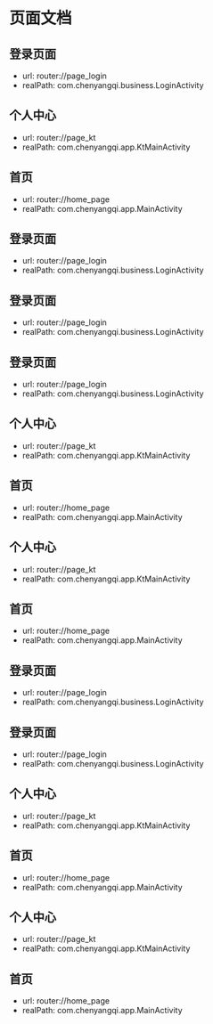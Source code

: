 # 页面文档

## 登录页面 
- url: router://page_login 
- realPath: com.chenyangqi.business.LoginActivity 

## 个人中心 
- url: router://page_kt 
- realPath: com.chenyangqi.app.KtMainActivity 

## 首页 
- url: router://home_page 
- realPath: com.chenyangqi.app.MainActivity 

## 登录页面 
- url: router://page_login 
- realPath: com.chenyangqi.business.LoginActivity 

## 登录页面 
- url: router://page_login 
- realPath: com.chenyangqi.business.LoginActivity 

## 登录页面 
- url: router://page_login 
- realPath: com.chenyangqi.business.LoginActivity 

## 个人中心 
- url: router://page_kt 
- realPath: com.chenyangqi.app.KtMainActivity 

## 首页 
- url: router://home_page 
- realPath: com.chenyangqi.app.MainActivity 

## 个人中心 
- url: router://page_kt 
- realPath: com.chenyangqi.app.KtMainActivity 

## 首页 
- url: router://home_page 
- realPath: com.chenyangqi.app.MainActivity 

## 登录页面 
- url: router://page_login 
- realPath: com.chenyangqi.business.LoginActivity 

## 登录页面 
- url: router://page_login 
- realPath: com.chenyangqi.business.LoginActivity 

## 个人中心 
- url: router://page_kt 
- realPath: com.chenyangqi.app.KtMainActivity 

## 首页 
- url: router://home_page 
- realPath: com.chenyangqi.app.MainActivity 

## 个人中心 
- url: router://page_kt 
- realPath: com.chenyangqi.app.KtMainActivity 

## 首页 
- url: router://home_page 
- realPath: com.chenyangqi.app.MainActivity 

